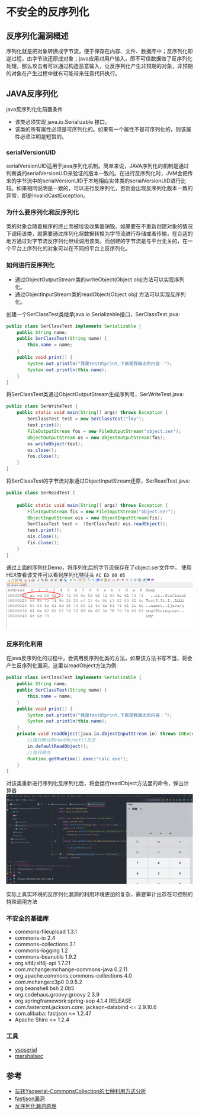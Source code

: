
# 不安全的反序列化

## 反序列化漏洞概述
序列化就是把对象转换成字节流，便于保存在内存、文件、数据库中；反序列化即逆过程，由字节流还原成对象；java应用对用户输入，即不可信数据做了反序列化处理，那么攻击者可以通过构造恶意输入，让反序列化产生非预期的对象，非预期的对象在产生过程中就有可能带来任意代码执行。


## JAVA反序列化

java反序列化化前置条件

- 该类必须实现 java.io.Serializable 接口。
- 该类的所有属性必须是可序列化的。如果有一个属性不是可序列化的，则该属性必须注明是短暂的。

### serialVersionUID

serialVersionUID适用于java序列化机制。简单来说，JAVA序列化的机制是通过 判断类的serialVersionUID来验证的版本一致的。在进行反序列化时，JVM会把传来的字节流中的serialVersionUID于本地相应实体类的serialVersionUID进行比较。如果相同说明是一致的，可以进行反序列化，否则会出现反序列化版本一致的异常，即是InvalidCastException。

### 为什么要序列化和反序列化

类的对象会随着程序的终止而被垃圾收集器销毁。如果要在不重新创建对象的情况下调用该类，就需要通过序列化将数据转换为字节流进行存储或者传输，在合适的地方通过对字节流反序列化继续调用该类。而创建的字节流是与平台无关的，在一个平台上序列化的对象可以在不同的平台上反序列化。


### 如何进行反序列化

- 通过ObjectOutputStream类的writeObject(Object obj)方法可以实现序列化。
- 通过ObjectInputStream类的readObject(Object obj) 方法可以实现反序列化。

创建一个SerClassTest类继承java.io.Serializeble接口，SerClassTest.java:
```java
public class SerClassTest implements Serializable {
    public String name;
    public SerClassTest(String name) {
        this.name = name;
    }
    public void print() {
        System.out.println("我是test的print,下面是我输出的内容：");
        System.out.println(this.name);
    }
}
```

将SerClassTest类通过ObjectOutputStream生成序列号，SerWriteTest.java:
```java
public class SerWriteTest {
    public static void main(String[] args) throws Exception {
        SerClassTest test = new SerClassTest("lmy");
        test.print();
        FileOutputStream fos = new FileOutputStream("object.ser");
        ObjectOutputStream os = new ObjectOutputStream(fos);
        os.writeObject(test);
        os.close();
        fos.close();
    }
}
```

将SerClassTest的字节流对象通过ObjectInputStream还原，SerReadTest.java:
```java
public class SerReadTest {

    public static void main(String[] args) throws Exception {
        FileInputStream fis = new FileInputStream("object.ser");
        ObjectInputStream ois = new ObjectInputStream(fis);
        SerClassTest test =  (SerClassTest) ois.readObject();
        test.print();
        ois.close();
        fis.close();
    }
}
```

通过上面的序列化Demo，将序列化后的字节流保存在了object.ser文件中，
使用HEX查看该文件可以看到序列化特征头 `AC ED 00 05`
![avatar](./hex.png)

### 反序列化利用

在java反序列化的过程中，会调用反序列化类的方法，如果该方法书写不当，将会产生反序列化漏洞，这里以readObject方法为例:
```java
public class SerClassTest implements Serializable {
    public String name;
    public SerClassTest(String name) {
        this.name = name;
    }
    public void print() {
        System.out.println("我是test的print,下面是我输出的内容：");
        System.out.println(this.name);
    }
    private void readObject(java.io.ObjectInputStream in) throws IOException,ClassNotFoundException{
        //执行默认的readObject()方法
        in.defaultReadObject();
        //执行命令
        Runtime.getRuntime().exec("calc.exe");
    }
}
```

对该类重新进行序列化反序列化后，将会运行readObject方法里的命令，弹出计算器
![avatar](./deser.png)

实际上真实环境的反序列化漏洞的利用环境更加的复杂，需要审计出存在可控制的特殊调用方法

### 不安全的基础库
- commons-fileupload 1.3.1
- commons-io 2.4
- commons-collections 3.1
- commons-logging 1.2
- commons-beanutils 1.9.2
- org.slf4j:slf4j-api 1.7.21
- com.mchange:mchange-commons-java 0.2.11
- org.apache.commons:commons-collections 4.0
- com.mchange:c3p0 0.9.5.2
- org.beanshell:bsh 2.0b5
- org.codehaus.groovy:groovy 2.3.9
- org.springframework:spring-aop 4.1.4.RELEASE
- com.fasterxml.jackson.core: jackson-databind <= 2.9.10.6
- com.alibaba: fastjson <= 1.2.47
- Apache Shiro <= 1.2.4

### 工具

- [ysoserial](https://github.com/frohoff/ysoserial)
- [marshalsec](https://github.com/mbechler/marshalsec)


## 参考

- [玩转Ysoserial-CommonsCollection的七种利用方式分析](https://www.freebuf.com/articles/web/214096.html)
- [fastjson漏洞](https://paper.seebug.org/1343/)
- [反序列化漏洞原理](https://xz.aliyun.com/t/6787)